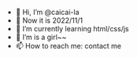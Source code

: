 - 👋 Hi, I’m @caicai-la
- 👀 Now it is 2022/11/1
- 🌱 I’m currently learning html/css/js
- 💞️ I’m is a girl~~
- 📫 How to reach me: contact me

<!---
caicai-la/caicai-la is a ✨ special ✨ repository because its `README.md` (this file) appears on your GitHub profile.
You can click the Preview link to take a look at your changes.
--->
